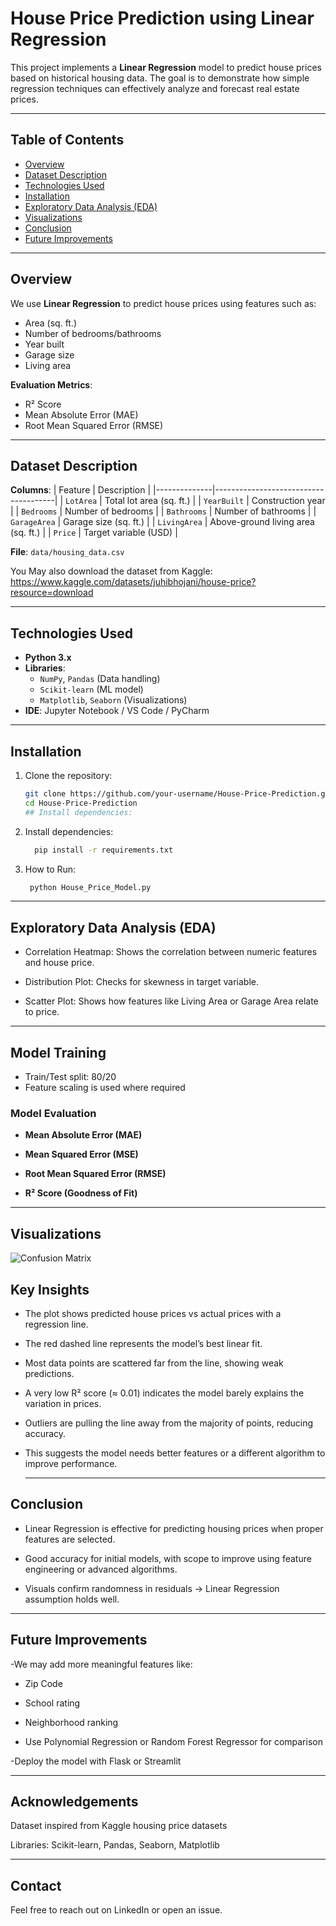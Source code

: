 # House Price Prediction using Linear Regression

This project implements a **Linear Regression** model to predict house prices based on historical housing data. The goal is to demonstrate how simple regression techniques can effectively analyze and forecast real estate prices.

---

## Table of Contents
- [Overview](#overview)
- [Dataset Description](#dataset-description)
- [Technologies Used](#technologies-used)
- [Installation](#installation)
- [Exploratory Data Analysis (EDA)](#exploratory-data-analysis-eda)
- [Visualizations](#visualizations)
- [Conclusion](#conclusion)
- [Future Improvements](#future-improvements)

---

## Overview
We use **Linear Regression** to predict house prices using features such as:
- Area (sq. ft.)
- Number of bedrooms/bathrooms
- Year built
- Garage size
- Living area

**Evaluation Metrics**:
- R² Score
- Mean Absolute Error (MAE)
- Root Mean Squared Error (RMSE)

---

## Dataset Description
**Columns**:
| Feature      | Description                          |
|--------------|--------------------------------------|
| `LotArea`    | Total lot area (sq. ft.)             |
| `YearBuilt`  | Construction year                    |
| `Bedrooms`   | Number of bedrooms                   |
| `Bathrooms`  | Number of bathrooms                  |
| `GarageArea` | Garage size (sq. ft.)                |
| `LivingArea` | Above-ground living area (sq. ft.)   |
| `Price`      | Target variable (USD)                |

 **File**: `data/housing_data.csv`

You May also download the dataset from Kaggle: https://www.kaggle.com/datasets/juhibhojani/house-price?resource=download

---

## Technologies Used
- **Python 3.x**
- **Libraries**:
  - `NumPy`, `Pandas` (Data handling)
  - `Scikit-learn` (ML model)
  - `Matplotlib`, `Seaborn` (Visualizations)
- **IDE**: Jupyter Notebook / VS Code / PyCharm

---

## Installation
1. Clone the repository:
   ```bash
   git clone https://github.com/your-username/House-Price-Prediction.git
   cd House-Price-Prediction
   ## Install dependencies:

2. Install dependencies:
   ``` bash
     pip install -r requirements.txt
   ```

3. How to Run:
    ``` bash
     python House_Price_Model.py
   ```
---
## Exploratory Data Analysis (EDA)

- Correlation Heatmap: Shows the correlation between numeric features and house price.

- Distribution Plot: Checks for skewness in target variable.

- Scatter Plot: Shows how features like Living Area or Garage Area relate to price.

---
## Model Training

- Train/Test split: 80/20  
- Feature scaling is used where required  

### Model Evaluation
- **Mean Absolute Error (MAE)**
  
- **Mean Squared Error (MSE)**

    
- **Root Mean Squared Error (RMSE)**
  
- **R² Score (Goodness of Fit)**
---

## Visualizations

![Confusion Matrix](Plots/linear_regression_results.png)
## Key Insights

- The plot shows predicted house prices vs actual prices with a regression line.
- The red dashed line represents the model’s best linear fit.
- Most data points are scattered far from the line, showing weak predictions.
- A very low R² score (≈ 0.01) indicates the model barely explains the variation in prices.
- Outliers are pulling the line away from the majority of points, reducing accuracy.
- This suggests the model needs better features or a different algorithm to improve performance.

  ---
  

## Conclusion
- Linear Regression is effective for predicting housing prices when proper features are selected.

- Good accuracy for initial models, with scope to improve using feature engineering or advanced algorithms.

- Visuals confirm randomness in residuals → Linear Regression assumption holds well.
  
---

## Future Improvements
-We may add more meaningful features like:

  - Zip Code

  - School rating

  - Neighborhood ranking

- Use Polynomial Regression or Random Forest Regressor for comparison

-Deploy the model with Flask or Streamlit

---

## Acknowledgements
Dataset inspired from Kaggle housing price datasets

Libraries: Scikit-learn, Pandas, Seaborn, Matplotlib

---

## Contact
Feel free to reach out on LinkedIn or open an issue.
   
